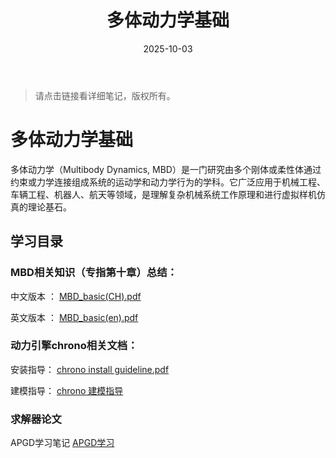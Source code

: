 ﻿---
title: 多体动力学基础
date: 2025-10-03
excerpt: "系统梳理多体动力学的核心概念、基本原理及数学建模方法，为后续进阶学习与科研应用打下坚实基础。"
layout: note
---
>  请点击链接看详细笔记，版权所有。


# 多体动力学基础

多体动力学（Multibody Dynamics, MBD）是一门研究由多个刚体或柔性体通过约束或力学连接组成系统的运动学和动力学行为的学科。它广泛应用于机械工程、车辆工程、机器人、航天等领域，是理解复杂机械系统工作原理和进行虚拟样机仿真的理论基石。


## 学习目录

### MBD相关知识（专指第十章）总结：

中文版本 ： [MBD_basic(CH).pdf](./MBD文件/MBD_basic(CH).pdf)

英文版本 ： [MBD_basic(en).pdf](./MBD文件/MBD_basic(en).pdf)



### 动力引擎chrono相关文档：

安装指导： [chrono install guideline.pdf](./MBD文件/chrono%20install%20guideline.pdf)

建模指导： [chrono 建模指导](./MBD文件/Chrono%20Source%20Code建模指导.pdf)

### 求解器论文

APGD学习笔记 [APGD学习](./MBD文件/APGD.pdf)
